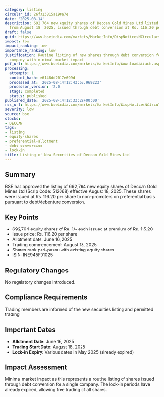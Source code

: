 ```yaml
---
category: listing
circular_id: 26f313815a198a7e
date: '2025-08-14'
description: 692,764 new equity shares of Deccan Gold Mines Ltd listed for trading
  from August 18, 2025, issued through debt conversion at Rs. 116.20 per share.
draft: false
guid: https://www.bseindia.com/markets/MarketInfo/DispNoticesNCirculars.aspx?Noticeid={F849BC94-19BE-4BDF-8C0B-7B51A650C661}&noticeno=20250814-43&dt=08/14/2025&icount=43&totcount=44&flag=0
impact: low
impact_ranking: low
importance_ranking: low
justification: Routine listing of new shares through debt conversion for a single
  company with minimal market impact
pdf_url: https://www.bseindia.com/markets/MarketInfo/DownloadAttach.aspx?id=20250814-43&attachedId=
processing:
  attempts: 1
  content_hash: e6148dd2017e699d
  processed_at: '2025-08-14T12:43:55.969223'
  processor_version: '2.0'
  stage: completed
  status: published
published_date: '2025-08-14T12:33:22+00:00'
rss_url: https://www.bseindia.com/markets/MarketInfo/DispNoticesNCirculars.aspx?Noticeid={F849BC94-19BE-4BDF-8C0B-7B51A650C661}&noticeno=20250814-43&dt=08/14/2025&icount=43&totcount=44&flag=0
severity: low
source: bse
stocks:
- DECCAN
tags:
- listing
- equity-shares
- preferential-allotment
- debt-conversion
- lock-in
title: Listing of New Securities of Deccan Gold Mines Ltd
---
```


## Summary

BSE has approved the listing of 692,764 new equity shares of Deccan Gold Mines Ltd (Scrip Code: 512068) effective August 18, 2025. These shares were issued at Rs. 116.20 per share to non-promoters on preferential basis pursuant to debt/debenture conversion.

## Key Points

- 692,764 equity shares of Re. 1/- each issued at premium of Rs. 115.20
- Issue price: Rs. 116.20 per share
- Allotment date: June 16, 2025
- Trading commencement: August 18, 2025
- Shares rank pari-passu with existing equity shares
- ISIN: INE945F01025

## Regulatory Changes

No regulatory changes introduced.

## Compliance Requirements

Trading members are informed of the new securities listing and permitted trading.

## Important Dates

- **Allotment Date**: June 16, 2025
- **Trading Start Date**: August 18, 2025
- **Lock-in Expiry**: Various dates in May 2025 (already expired)

## Impact Assessment

Minimal market impact as this represents a routine listing of shares issued through debt conversion for a single company. The lock-in periods have already expired, allowing free trading of all shares.